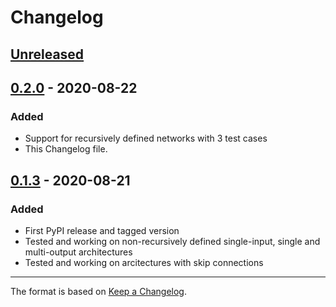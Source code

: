 # Changelog

## [Unreleased]

## [0.2.0] - 2020-08-22

### Added
- Support for recursively defined networks with 3 test cases
- This Changelog file.

## [0.1.3] - 2020-08-21
### Added
- First PyPI release and tagged version
- Tested and working on non-recursively defined single-input, single and multi-output architectures
- Tested and working on arcitectures with skip connections

--- 
The format is based on [Keep a Changelog](https://keepachangelog.com/en/1.0.0/).


[unreleased]: https://github.com/olivierlacan/keep-a-changelog/compare/v1.2.0...HEAD
[0.2.0]: https://github.com/kundajelab/fastISM/releases/compare/v0.1.3...v0.2.0
[0.1.3]: https://github.com/kundajelab/fastISM/releases/tag/v0.1.3
